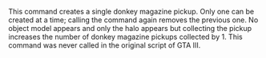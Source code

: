 This command creates a single donkey magazine pickup. Only one can be created at a time; calling the command again removes the previous one. No object model appears and only the halo appears but collecting the pickup increases the number of donkey magazine pickups collected  by 1. This command was never called in the original script  of GTA III.